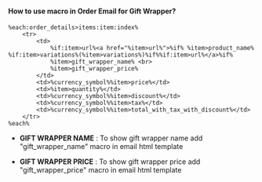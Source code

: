#### How to use macro in Order Email for Gift Wrapper?

```
%each:order_details>items:item:index%
    <tr>
        <td>
            %if:item>url%<a href="%item>url%">%if% %item>product_name% %if:item>variations%(%item>variations%)%if%%if:item>url%</a>%if%
            %item>gift_wrapper_name% <br>
            %item>gift_wrapper_price%
        </td>
        <td>%currency_symbol%%item>price%</td>
        <td>%item>quantity%</td>
        <td>%currency_symbol%%item>discount%</td>
        <td>%currency_symbol%%item>tax%</td>
        <td>%currency_symbol%%item>total_with_tax_with_discount%</td>
    </tr>
%each%
```

- <b>GIFT WRAPPER NAME</b> : To show gift wrapper name add "gift_wrapper_name" macro in email html template

- <b>GIFT WRAPPER PRICE</b> : To show gift wrapper price add "gift_wrapper_price" macro in email html template
